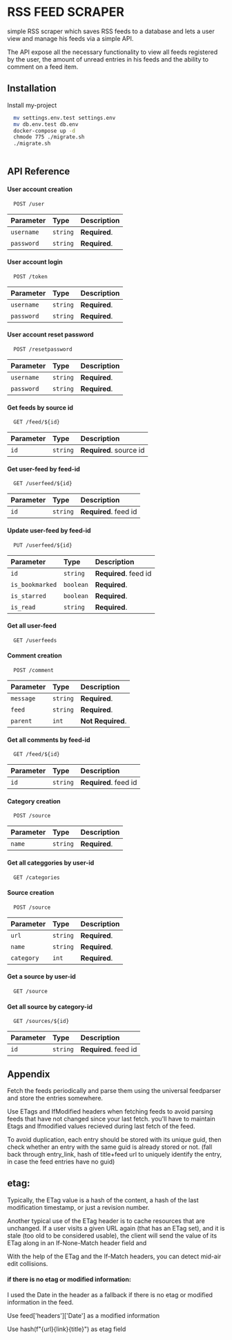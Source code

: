 
# RSS FEED SCRAPER

simple RSS scraper which saves RSS feeds to a database and lets a
user view and manage his feeds via a simple API.

The API expose all the necessary functionality to view all feeds registered by the user, the amount of unread entries
in his feeds and the ability to comment on a feed item.




## Installation

Install my-project


```bash
  mv settings.env.test settings.env
  mv db.env.test db.env
  docker-compose up -d 
  chmode 775 ./migrate.sh
  ./migrate.sh
  
```
    


## API Reference

#### User account creation

```http
  POST /user
```

| Parameter | Type     | Description                |
| :-------- | :------- | :------------------------- |
| `username` | `string` | **Required**.  |
| `password` | `string` | **Required**.  |

#### User account login

```http
  POST /token
```

| Parameter | Type     | Description                |
| :-------- | :------- | :------------------------- |
| `username` | `string` | **Required**.  |
| `password` | `string` | **Required**.  |


#### User account reset password
```http
  POST /resetpassword
```

| Parameter | Type     | Description                |
| :-------- | :------- | :------------------------- |
| `username` | `string` | **Required**.  |
| `password` | `string` | **Required**.  |


#### Get feeds by source id
```http
  GET /feed/${id}
```

| Parameter | Type     | Description                       |
| :-------- | :------- | :-------------------------------- |
| `id`      | `string` | **Required**.  source id |

#### Get user-feed by feed-id
```http
  GET /userfeed/${id}
```

| Parameter | Type     | Description                       |
| :-------- | :------- | :-------------------------------- |
| `id`      | `string` | **Required**.  feed id |

#### Update user-feed by feed-id
```http
  PUT /userfeed/${id}
```

| Parameter | Type     | Description                       |
| :-------- | :------- | :-------------------------------- |
| `id`      | `string` | **Required**.  feed id |
| `is_bookmarked`      | `boolean` | **Required**.   |
| `is_starred`      | `boolean` | **Required**.   |
| `is_read`      | `string` | **Required**.   |

#### Get all user-feed 
```http
  GET /userfeeds
```


#### Comment creation

```http
  POST /comment
```

| Parameter | Type     | Description                |
| :-------- | :------- | :------------------------- |
| `message` | `string` | **Required**.  |
| `feed` | `string` | **Required**.  |
| `parent` | `int` | **Not Required**.  |

#### Get all comments by feed-id
```http
  GET /feed/${id}
```

| Parameter | Type     | Description                       |
| :-------- | :------- | :-------------------------------- |
| `id`      | `string` | **Required**.  feed id |



#### Category creation

```http
  POST /source
```

| Parameter | Type     | Description                |
| :-------- | :------- | :------------------------- |
| `name` | `string` | **Required**.  |

#### Get all categgories by user-id
```http
  GET /categories
```

#### Source creation

```http
  POST /source
```

| Parameter | Type     | Description                |
| :-------- | :------- | :------------------------- |
| `url` | `string` | **Required**.  |
| `name` | `string` | **Required**.  |
| `category` | `int` | **Required**.  |


#### Get a source by user-id
```http
  GET /source
```


#### Get all source by category-id
```http
  GET /sources/${id}
```

| Parameter | Type     | Description                       |
| :-------- | :------- | :-------------------------------- |
| `id`      | `string` | **Required**.  feed id |

## Appendix


Fetch the feeds periodically and parse them using the universal feedparser and store the entries somewhere.
    
Use ETags and IfModified headers when fetching feeds to avoid parsing feeds that have not changed since your last fetch. you'll have to maintain Etags and Ifmodified values recieved during last fetch of the feed.
    
To avoid duplication, each entry should be stored with its unique guid, then check whether an entry with the same guid is already stored or not. (fall back through entry_link, hash of title+feed url to uniquely identify the entry, in case the feed entries have no guid)

## etag:
Typically, the ETag value is a hash of the content, a hash of the last modification timestamp, or just a revision number.


Another typical use of the ETag header is to cache resources that are unchanged. If a user visits a given URL again (that has an ETag set), and it is stale (too old to be considered usable), the client will send the value of its ETag along in an If-None-Match header field and

With the help of the ETag and the If-Match headers, you can detect mid-air edit collisions. 
#### if there is no etag or modified information:
I used the Date in the header as a fallback if there is no etag or modified information in the feed.

Use feed['headers']['Date'] as a modified information

Use hash(f"{url}{link}{title}") as etag field

